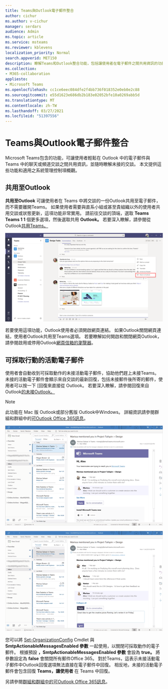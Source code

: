 ```yaml
---
title: Teams與Outlook電子郵件整合
author: cichur
ms.author: v-cichur
manager: serdars
audience: Admin
ms.topic: article
ms.service: msteams
ms.reviewer: kblevens
localization_priority: Normal
search.appverid: MET150
description: 瞭解Teams和Outlook整合功能，包括讓使用者在電子郵件之間共用資訊的功能Outlook以及聊天或頻道交談Teams。
ms.collection:
- M365-collaboration
appliesto:
- Microsoft Teams
ms.openlocfilehash: cc1ce6eec084dfe2f4bb736f018352e0eb0e2c88
ms.sourcegitcommit: e55d1623e686db2b183e02052bfe10a0269abb5d
ms.translationtype: MT
ms.contentlocale: zh-TW
ms.lasthandoff: 03/27/2021
ms.locfileid: "51397556"
---
```

# <a name="teams-and-outlook-email-integration"></a>Teams與Outlook電子郵件整合

Microsoft Teams包含的功能，可讓使用者輕鬆在 Outlook 中的電子郵件與 Teams 中的聊天或頻道交談之間共用資訊，並隨時瞭解未接的交談。 本文提供這些功能和適用之系統管理控制項概觀。

## <a name="share-to-outlook"></a>共用至Outlook

**共用至Outlook** 可讓使用者在 Teams 中將交談的一份Outlook共用至電子郵件，而不需要離開Teams。 如果使用者需要與直系小組或甚至貴組織以外的使用者共用交談或狀態更新，這項功能非常實用。 請前往交談的頂端，選取 **Teams Teams 1 1** 個更多選項，然後選取共用 **Outlook。**  若要深入瞭解，請參閱從 Outlook[共用Teams。](https://support.office.com/article/share-to-outlook-from-teams-f9dabbe9-9e9b-4e35-99dd-2eeeb67c4f6d)

![螢幕擷取畫面顯示 Outlook共用至Teams](media/share-to-outlook.png)

若要使用這項功能，Outlook使用者必須開啟網頁連結。 如果Outlook關閉網頁連結，使用者Outlook共用至Teams選項。  若要瞭解如何開啟和關閉網頁Outlook，請參閱啟用或停用Outlook[網頁信箱的瀏覽器](/exchange/recipients-in-exchange-online/manage-user-mailboxes/enable-or-disable-outlook-web-app)。

## <a name="actionable-activity-emails"></a>可採取行動的活動電子郵件

使用者會自動收到可採取動作的未接活動電子郵件，協助他們趕上未接Teams。 未接的活動電子郵件會顯示來自交談的最新回復，包括未接郵件後所寄的郵件，使用者可以按一下 [回復來直接從 Outlook。  若要深入瞭解，請參閱回復來自 Outlook[的未接Outlook。](https://support.office.com/article/reply-to-missed-activity-emails-from-outlook-bc0cf587-db26-4946-aac7-8eebd84f1381) 

> [!NOTE]
> 此功能在 Mac 版 Outlook或部分舊版 Outlook中Windows。 詳細資訊請參閱群組和群組中的[可Outlook Office 365訊息](/outlook/actionable-messages/)。

![顯示未接活動電子郵件的螢幕擷取畫面](media/missed-activity-email.png)

![顯示如何回復未接活動電子郵件的螢幕擷取畫面](media/missed-activity-email-reply.png)

您可以將 [Set-OrganizationConfig](/powershell/module/exchange/organization/set-organizationconfig) Cmdlet 與 **SmtpActionableMessagesEnabled 參數** 一起使用，以關閉可採取動作的電子郵件。 根據預設 **，SmtpActionableMessagesEnabled 參數** 會設為 **true。** 將參數設定為 **false** 會關閉所有郵件Office 365。 對於Teams，這表示未接活動電子郵件中Outlook回復選項無法直接在電子郵件中回復。 相反地，未接的活動電子郵件會包含回復 **Teams，讓使用者** 在 Teams 中回復。

另請參閱[群組和群組中的可Outlook Office 365訊息](https://docs.microsoft.com/outlook/actionable-messages/)。
